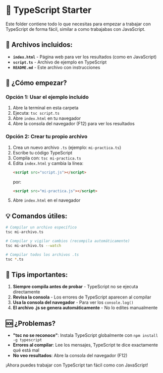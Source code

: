 # 🚀 TypeScript Starter

Este folder contiene todo lo que necesitas para empezar a trabajar con TypeScript de forma fácil, similar a como trabajabas con JavaScript.

## 📁 Archivos incluidos:

- **`index.html`** - Página web para ver los resultados (como en JavaScript)
- **`script.ts`** - Archivo de ejemplo en TypeScript
- **`README.md`** - Este archivo con instrucciones

## 🔧 ¿Cómo empezar?

### Opción 1: Usar el ejemplo incluido
1. Abre la terminal en esta carpeta
2. Ejecuta: `tsc script.ts`
3. Abre `index.html` en tu navegador
4. Abre la consola del navegador (F12) para ver los resultados

### Opción 2: Crear tu propio archivo
1. Crea un nuevo archivo `.ts` (ejemplo: `mi-practica.ts`)
2. Escribe tu código TypeScript
3. Compila con: `tsc mi-practica.ts`
4. Edita `index.html` y cambia la línea:
   ```html
   <script src="script.js"></script>
   ```
   por:
   ```html
   <script src="mi-practica.js"></script>
   ```
5. Abre `index.html` en el navegador

## 💡 Comandos útiles:

```bash
# Compilar un archivo específico
tsc mi-archivo.ts

# Compilar y vigilar cambios (recompila automáticamente)
tsc mi-archivo.ts --watch

# Compilar todos los archivos .ts
tsc *.ts
```

## 🎯 Tips importantes:

1. **Siempre compila antes de probar** - TypeScript no se ejecuta directamente
2. **Revisa la consola** - Los errores de TypeScript aparecen al compilar
3. **Usa la consola del navegador** - Para ver los `console.log()`
4. **El archivo .js se genera automáticamente** - No lo edites manualmente

## 🆘 ¿Problemas?

- **"tsc no se reconoce"**: Instala TypeScript globalmente con `npm install -g typescript`
- **Errores al compilar**: Lee los mensajes, TypeScript te dice exactamente qué está mal
- **No veo resultados**: Abre la consola del navegador (F12)

¡Ahora puedes trabajar con TypeScript tan fácil como con JavaScript!